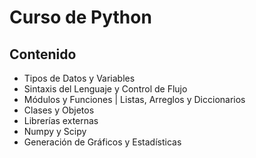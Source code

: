 # Curso de Python

## Contenido

* Tipos de Datos y Variables
* Sintaxis del Lenguaje y Control de Flujo
* Módulos y Funciones | Listas, Arreglos y Diccionarios
* Clases y Objetos
* Librerías externas
* Numpy y Scipy
* Generación de Gráficos y Estadísticas